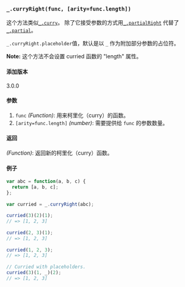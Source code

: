 ### `_.curryRight(func, [arity=func.length])`[​](#_curryrightfunc-arityfunclength "_curryrightfunc-arityfunclength的直接链接")

这个方法类似[`_.curry`](#curry)。 除了它接受参数的方式用[`_.partialRight`](#partialRight) 代替了[`_.partial`](#partial)。  
  
`_.curryRight.placeholder`值，默认是以 `_` 作为附加部分参数的占位符。  
  
**Note:** 这个方法不会设置 curried 函数的 "length" 属性。

#### 添加版本

3.0.0

#### 参数

1.  `func` _(Function)_: 用来柯里化（curry）的函数。
2.  `[arity=func.length]` _(number)_: 需要提供给 `func` 的参数数量。

#### 返回

_(Function)_: 返回新的柯里化（curry）函数。

#### 例子

```js
var abc = function(a, b, c) {
  return [a, b, c];
};
 
var curried = _.curryRight(abc);
 
curried(3)(2)(1);
// => [1, 2, 3]
 
curried(2, 3)(1);
// => [1, 2, 3]
 
curried(1, 2, 3);
// => [1, 2, 3]
 
// Curried with placeholders.
curried(3)(1, _)(2);
// => [1, 2, 3]


```